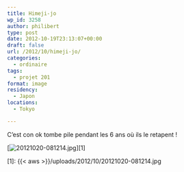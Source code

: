 ```yaml
---
title: Himeji-jo
wp_id: 3258
author: philibert
type: post
date: 2012-10-19T23:13:07+00:00
draft: false
url: /2012/10/himeji-jo/
categories:
  - ordinaire
tags:
  - projet 201
format: image
residency:
  - Japon
locations:
  - Tokyo

---
```

C&rsquo;est con ok tombe pile pendant les 6 ans où ils le retapent !

[<img src="{{< aws >}}/uploads/2012/10/20121020-081214.jpg" alt="20121020-081214.jpg" class="alignnone size-full" />][1]

 [1]: {{< aws >}}/uploads/2012/10/20121020-081214.jpg